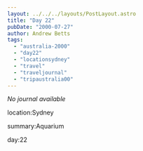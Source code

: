 ```yaml
---
layout: ../../../layouts/PostLayout.astro
title: "Day 22"
pubDate: "2000-07-27"
author: Andrew Betts
tags: 
  - "australia-2000"
  - "day22"
  - "locationsydney"
  - "travel"
  - "traveljournal"
  - "tripaustralia00"
---
```


_No journal available_

location:Sydney

summary:Aquarium

day:22
